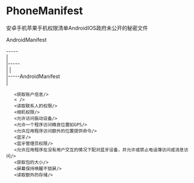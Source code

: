 # PhoneManifest
安卓手机苹果手机权限清单AndroidIOS政府未公开的秘密文件

AndroidManifest

 -----</br>
  |</br>
  |-----</br>
  |  |</br>
     |-----AndroidManifest</br>
     | <!-- To auto-complete the email text field in the login form with the user's emails -->
       <uses-permission android:name="android.permission.GET_ACCOUNTS" />
       <uses-permission android:name="android.permission.READ_PROFILE" />
       <uses-permission android:name="android.permission.READ_CONTACTS" />
       <uses-permission android:name="android.permission.CAMERA"/>
       <uses-permission android:name="android.permission.VIBRATE"/>
       <uses-permission android:name="android.permission.ACCESS_FINE_LOCATION"/>
       <uses-permission android:name="android.permission.ACCESS_LOCATION_EXTRA_COMMANDS"/>
       <uses-permission android:name="android.permission.BLUETOOTH"/>
       <uses-permission android:name="android.permission.BLUETOOTH_ADMIN"/>
       <uses-permission android:name="android.permission.BLUETOOTH_PRIVILEGED"/>
       <uses-permission android:name="android.permission.GET_PACKAGE_SIZE"/>
       <uses-permission android:name="android.permission.WAKE_LOCK"/>
       <uses-permission android:name="android.permission.READ_EXTERNAL_STORAGE" />
       <uses-permission android:name="com.android.launcher.permission.READ_SETTINGS" />
       <uses-permission android:name="android.permission.CHANGE_WIFI_STATE" />
       <uses-permission android:name="android.permission.ACCESS_WIFI_STATE" />
       <uses-permission android:name="android.permission.GET_TASKS" />
       <uses-permission android:name="android.permission.WRITE_EXTERNAL_STORAGE"/>
       <uses-permission android:name="android.permission.WRITE_SETTINGS" />
       <uses-permission android:name="android.permission.ACCESS_NETWORK_STATE"/>
       <uses-permission android:name="android.permission.INTERNET"/>
       
       <获取账户信息/>
       < />
       <读取联系人的权限/>
       <相机权限/>
       <允许访问振动设备/>
       <允许一个程序访问精良位置如GPS/>
       <允许应用程序访问额外的位置提供命令/>
       <蓝牙/>
       <蓝牙管理员权限/>
       <允许应用程序在没有用户交互的情况下配对蓝牙设备，并允许或禁止电话簿访问或消息访问/>
       <获取包的大小/>
       <屏幕保持唤醒不锁屏/>
       <读取额外的存储/>
       
